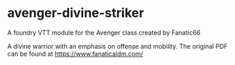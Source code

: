 # avenger-divine-striker
A foundry VTT module for the Avenger class created by Fanatic66

A divine warrior with an emphasis on offense and mobility. 
The original PDF can be found at https://www.fanaticaldm.com/
